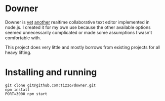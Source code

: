 # Downer

Downer is [yet](http://sharejs.org/) [another](https://github.com/ether/etherpad-lite) realtime collaborative text editor implemented in node.js.  I created it for my own use because the other available options seemed unnecessarily complicated or made some assumptions I wasn't comfortable with.

This project does very little and mostly borrows from existing projects for all heavy lifting.

# Installing and running

    git clone git@github.com:tizzo/downer.git
    npm install
    PORT=3000 npm start
